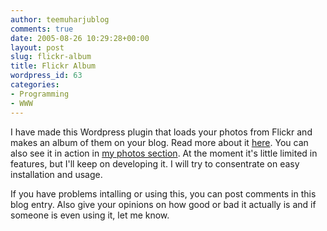 ```yaml
---
author: teemuharjublog
comments: true
date: 2005-08-26 10:29:28+00:00
layout: post
slug: flickr-album
title: Flickr Album
wordpress_id: 63
categories:
- Programming
- WWW
---
```


I have made this Wordpress plugin that loads your photos from Flickr and makes an album of them on your blog. Read more about it [here](http://flickralbum.teemuharju.net). You can also see it in action in [my photos section](http://photos.teemuharju.net). At the moment it's little limited in features, but I'll keep on developing it. I will try to consentrate on easy installation and usage.

If you have problems intalling or using this, you can post comments in this blog entry. Also give your opinions on how good or bad it actually is and if someone is even using it, let me know.
